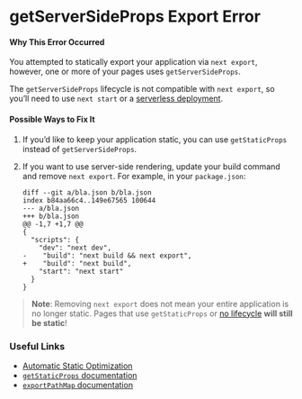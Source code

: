 getServerSideProps Export Error
===============================

#### Why This Error Occurred

You attempted to statically export your application via `next export`, however, one or more of your pages uses `getServerSideProps`.

The `getServerSideProps` lifecycle is not compatible with `next export`, so you’ll need to use `next start` or a [serverless deployment](https://vercel.com).

#### Possible Ways to Fix It

1.  If you’d like to keep your application static, you can use `getStaticProps` instead of `getServerSideProps`.

2.  If you want to use server-side rendering, update your build command and remove `next export`. For example, in your `package.json`:

        diff --git a/bla.json b/bla.json
        index b84aa66c4..149e67565 100644
        --- a/bla.json
        +++ b/bla.json
        @@ -1,7 +1,7 @@
        {
          "scripts": {
            "dev": "next dev",
        -    "build": "next build && next export",
        +    "build": "next build",
            "start": "next start"
          }
        }

> **Note**: Removing `next export` does not mean your entire application is no longer static. Pages that use `getStaticProps` or [no lifecycle](https://nextjs.org/docs/advanced-features/automatic-static-optimization) **will still be static**!

### Useful Links

-   [Automatic Static Optimization](https://nextjs.org/docs/advanced-features/automatic-static-optimization)
-   [`getStaticProps` documentation](https://nextjs.org/docs/basic-features/data-fetching#getstaticprops-static-generation)
-   [`exportPathMap` documentation](https://nextjs.org/docs/api-reference/next.config.js/exportPathMap)
